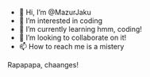 - 👋 Hi, I’m @MazurJaku
- 👀 I’m interested in coding
- 🌱 I’m currently learning hmm, coding!
- 💞️ I’m looking to collaborate on it!
- 📫 How to reach me is a mistery

Rapapapa, chaanges!
